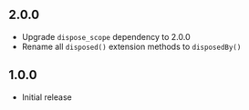 ## 2.0.0

- Upgrade `dispose_scope` dependency to 2.0.0
- Rename all `disposed()` extension methods to `disposedBy()`

## 1.0.0

- Initial release
